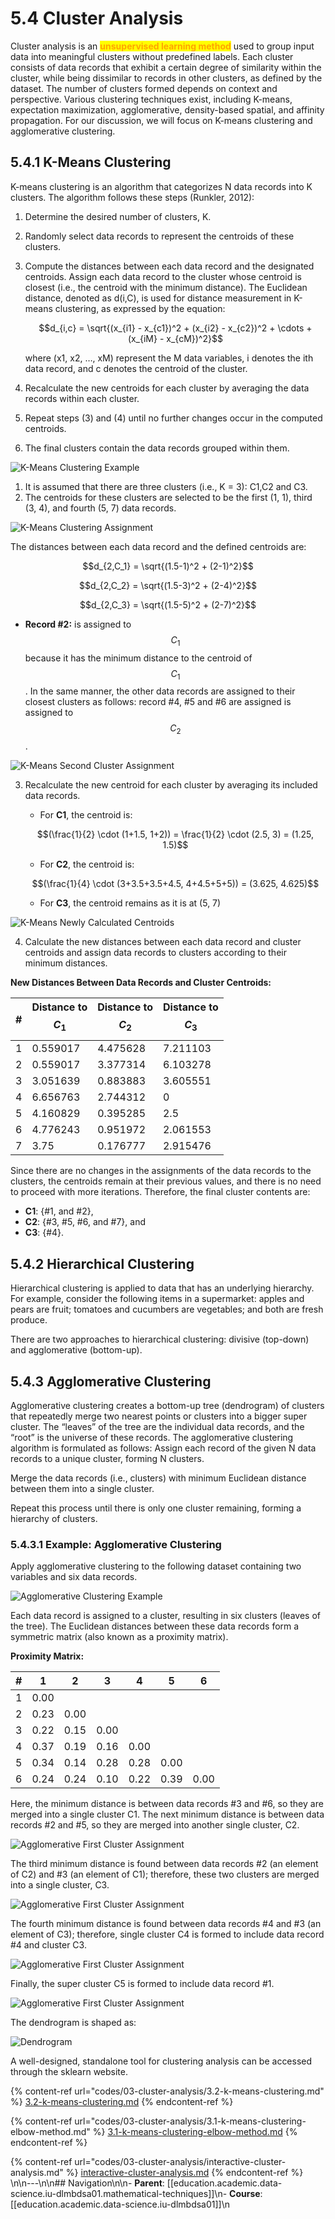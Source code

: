 # 5.4 Cluster Analysis

Cluster analysis is an <mark style="color:orange;">**unsupervised learning method**</mark> used to group input data into meaningful clusters without predefined labels. Each cluster consists of data records that exhibit a certain degree of similarity within the cluster, while being dissimilar to records in other clusters, as defined by the dataset. The number of clusters formed depends on context and perspective. Various clustering techniques exist, including K-means, expectation maximization, agglomerative, density-based spatial, and affinity propagation. For our discussion, we will focus on K-means clustering and agglomerative clustering.

## 5.4.1 K-Means Clustering

K-means clustering is an algorithm that categorizes N data records into K clusters. The algorithm follows these steps (Runkler, 2012):

1. Determine the desired number of clusters, K.
2. Randomly select data records to represent the centroids of these clusters.
3.  Compute the distances between each data record and the designated centroids. Assign each data record to the cluster whose centroid is closest (i.e., the centroid with the minimum distance). The Euclidean distance, denoted as d(i,C), is used for distance measurement in K-means clustering, as expressed by the equation:

    $$d_{i,c} = \sqrt{(x_{i1} - x_{c1})^2 + (x_{i2} - x_{c2})^2 + \cdots + (x_{iM} - x_{cM})^2}$$

    where (x1, x2, …, xM) represent the M data variables, i denotes the ith data record, and c denotes the centroid of the cluster.
4. Recalculate the new centroids for each cluster by averaging the data records within each cluster.
5. Repeat steps (3) and (4) until no further changes occur in the computed centroids.
6. The final clusters contain the data records grouped within them.

![K-Means Clustering Example](assets/images/data-science/iu-dlmbdsa01/k-means-clustering-example.png)

1. It is assumed that there are three clusters (i.e., K = 3): C1,C2 and C3.
2. The centroids for these clusters are selected to be the first (1, 1), third (3, 4), and fourth (5, 7) data records.

![K-Means Clustering Assignment](assets/images/data-science/iu-dlmbdsa01/K-Means-Clustering-Assignment.png)

The distances between each data record and the defined centroids are:

$$d_{2,C_1} = \sqrt{(1.5-1)^2 + (2-1)^2}$$

$$d_{2,C_2} = \sqrt{(1.5-3)^2 + (2-4)^2}$$

$$d_{2,C_3} = \sqrt{(1.5-5)^2 + (2-7)^2}$$

* **Record #2:** is assigned to $$C_1$$ because it has the minimum distance to the centroid of $$C_1$$. In the same manner, the other data records are assigned to their closest clusters as follows: record #4, #5 and #6 are assigned is assigned to $$C_2$$.

![K-Means Second Cluster Assignment](assets/images/data-science/iu-dlmbdsa01/K-Means-Second-Cluster-Assignment.png)

3.  Recalculate the new centroid for each cluster by averaging its included data records.

    * For **C1**, the centroid is:

    $$(\frac{1}{2} \cdot (1+1.5, 1+2)) = \frac{1}{2} \cdot (2.5, 3) = (1.25, 1.5)$$

    * For **C2**, the centroid is:

    $$(\frac{1}{4} \cdot (3+3.5+3.5+4.5, 4+4.5+5+5)) = (3.625, 4.625)$$

    * For **C3**, the centroid remains as it is at (5, 7)

![K-Means Newly Calculated Centroids](assets/images/data-science/iu-dlmbdsa01/K-Means-Newly-Calculated-Centroids.png)

4. Calculate the new distances between each data record and cluster centroids and assign data records to clusters according to their minimum distances.

**New Distances Between Data Records and Cluster Centroids:**

| # | Distance to $$C_1$$ | Distance to $$C_2$$ | Distance to $$C_3$$ |
| - | ------------------- | ------------------- | ------------------- |
| 1 | 0.559017            | 4.475628            | 7.211103            |
| 2 | 0.559017            | 3.377314            | 6.103278            |
| 3 | 3.051639            | 0.883883            | 3.605551            |
| 4 | 6.656763            | 2.744312            | 0                   |
| 5 | 4.160829            | 0.395285            | 2.5                 |
| 6 | 4.776243            | 0.951972            | 2.061553            |
| 7 | 3.75                | 0.176777            | 2.915476            |

Since there are no changes in the assignments of the data records to the clusters, the centroids remain at their previous values, and there is no need to proceed with more iterations. Therefore, the final cluster contents are:&#x20;

* **C1**: {#1, and #2},&#x20;
* **C2**: {#3, #5, #6, and #7}, and&#x20;
* **C3**: {#4}.

## 5.4.2 Hierarchical Clustering

Hierarchical clustering is applied to data that has an underlying hierarchy. For example, consider the following items in a supermarket: apples and pears are fruit; tomatoes and cucumbers are vegetables; and both are fresh produce.

There are two approaches to hierarchical clustering: divisive (top-down) and agglomerative (bottom-up).

## 5.4.3 Agglomerative Clustering

Agglomerative clustering creates a bottom-up tree (dendrogram) of clusters that repeatedly merge two nearest points or clusters into a bigger super cluster. The “leaves” of the tree are the individual data records, and the “root” is the universe of these records. The agglomerative clustering algorithm is formulated as follows: Assign each record of the given N data records to a unique cluster, forming N clusters.

Merge the data records (i.e., clusters) with minimum Euclidean distance between them into a single cluster.

Repeat this process until there is only one cluster remaining, forming a hierarchy of clusters.

### 5.4.3.1 Example: Agglomerative Clustering

Apply agglomerative clustering to the following dataset containing two variables and six data records.

![Agglomerative Clustering Example](assets/images/data-science/iu-dlmbdsa01/Agglomerative-Clustering-Example.png)

Each data record is assigned to a cluster, resulting in six clusters (leaves of the tree). The Euclidean distances between these data records form a symmetric matrix (also known as a proximity matrix).

**Proximity Matrix:**

| # | 1    | 2    | 3    | 4    | 5    | 6    |
| - | ---- | ---- | ---- | ---- | ---- | ---- |
| 1 | 0.00 |      |      |      |      |      |
| 2 | 0.23 | 0.00 |      |      |      |      |
| 3 | 0.22 | 0.15 | 0.00 |      |      |      |
| 4 | 0.37 | 0.19 | 0.16 | 0.00 |      |      |
| 5 | 0.34 | 0.14 | 0.28 | 0.28 | 0.00 |      |
| 6 | 0.24 | 0.24 | 0.10 | 0.22 | 0.39 | 0.00 |

Here, the minimum distance is between data records #3 and #6, so they are merged into a single cluster C1. The next minimum distance is between data records #2 and #5, so they are merged into another single cluster, C2.

![Agglomerative First Cluster Assignment](assets/images/data-science/iu-dlmbdsa01/Agglomerative-First-Cluster-Assignment-1.png)

The third minimum distance is found between data records #2 (an element of C2) and #3 (an element of C1); therefore, these two clusters are merged into a single cluster, C3.

![Agglomerative First Cluster Assignment](assets/images/data-science/iu-dlmbdsa01/Agglomerative-First-Cluster-Assignment-2.png)

The fourth minimum distance is found between data records #4 and #3 (an element of C3); therefore, single cluster C4 is formed to include data record #4 and cluster C3.

![Agglomerative First Cluster Assignment](assets/images/data-science/iu-dlmbdsa01/Agglomerative-First-Cluster-Assignment-3.png)

Finally, the super cluster C5 is formed to include data record #1.

![Agglomerative First Cluster Assignment](assets/images/data-science/iu-dlmbdsa01/Agglomerative-First-Cluster-Assignment-4.png)

The dendrogram is shaped as:

![Dendrogram](assets/images/data-science/iu-dlmbdsa01/Dendrogram.png)

A well-designed, standalone tool for clustering analysis can be accessed through the sklearn website.



{% content-ref url="codes/03-cluster-analysis/3.2-k-means-clustering.md" %}
[3.2-k-means-clustering.md](codes/03-cluster-analysis/3.2-k-means-clustering.md)
{% endcontent-ref %}

{% content-ref url="codes/03-cluster-analysis/3.1-k-means-clustering-elbow-method.md" %}
[3.1-k-means-clustering-elbow-method.md](codes/03-cluster-analysis/3.1-k-means-clustering-elbow-method.md)
{% endcontent-ref %}

{% content-ref url="codes/03-cluster-analysis/interactive-cluster-analysis.md" %}
[interactive-cluster-analysis.md](codes/03-cluster-analysis/interactive-cluster-analysis.md)
{% endcontent-ref %}
\n\n---\n\n## Navigation\n\n- **Parent**: [[education.academic.data-science.iu-dlmbdsa01.mathematical-techniques]]\n- **Course**: [[education.academic.data-science.iu-dlmbdsa01]]\n